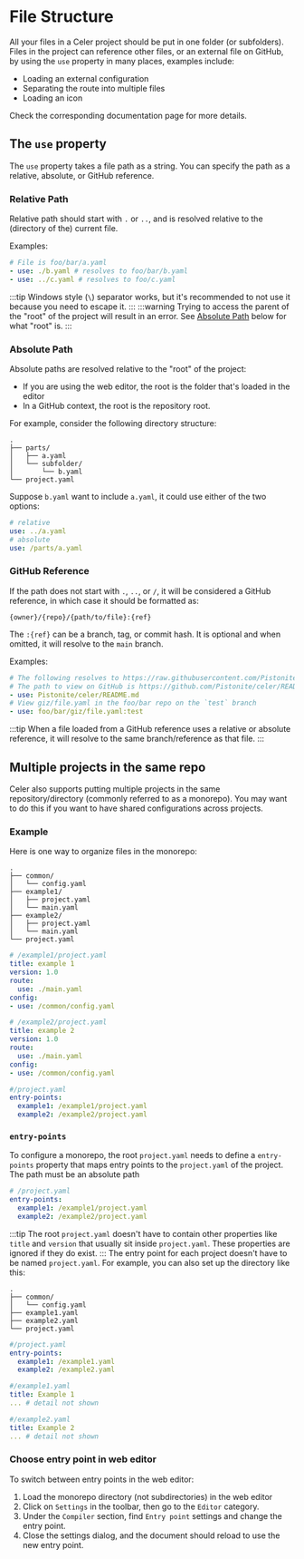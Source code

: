 # File Structure

All your files in a Celer project should be put in one folder (or subfolders).
Files in the project can reference other files, or an external file on GitHub,
by using the `use` property in many places, examples include:

- Loading an external configuration
- Separating the route into multiple files
- Loading an icon 

Check the corresponding documentation page for more details.

## The `use` property

The `use` property takes a file path as a string. You can specify the path as a relative, absolute, or GitHub reference.

### Relative Path

Relative path should start with `.` or `..`, and is resolved relative to the (directory of the) current file.

Examples:
```yaml
# File is foo/bar/a.yaml
- use: ./b.yaml # resolves to foo/bar/b.yaml
- use: ../c.yaml # resolves to foo/c.yaml
```
:::tip
Windows style (`\`) separator works, but it's recommended to not use it because you need to escape it.
:::
:::warning
Trying to access the parent of the "root" of the project will result in an error. See [Absolute Path](#absolute-path)
below for what "root" is.
:::

### Absolute Path

Absolute paths are resolved relative to the "root" of the project:

- If you are using the web editor, the root is the folder that's loaded in the editor
- In a GitHub context, the root is the repository root.

For example, consider the following directory structure:
``` 
.
├── parts/
│   ├── a.yaml
│   └── subfolder/
│       └── b.yaml
└── project.yaml
```

Suppose `b.yaml` want to include `a.yaml`, it could use either of the two options:
```yaml
# relative
use: ../a.yaml
# absolute
use: /parts/a.yaml
```

### GitHub Reference

If the path does not start with `.`, `..`, or `/`, it will be considered a GitHub reference, in which case it should be formatted as:
```
{owner}/{repo}/{path/to/file}:{ref}
```
The `:{ref}` can be a branch, tag, or commit hash. 
It is optional and when omitted, it will resolve to the `main` branch.

Examples:
```yaml
# The following resolves to https://raw.githubusercontent.com/Pistonite/celer/main/README.md
# The path to view on GitHub is https://github.com/Pistonite/celer/README.md
- use: Pistonite/celer/README.md
# View giz/file.yaml in the foo/bar repo on the `test` branch
- use: foo/bar/giz/file.yaml:test
```
:::tip
When a file loaded from a GitHub reference uses a relative or absolute reference,
it will resolve to the same branch/reference as that file.
:::

## Multiple projects in the same repo
Celer also supports putting multiple projects in the same repository/directory (commonly referred to as a monorepo).
You may want to do this if you want to have shared configurations across projects.

### Example
Here is one way to organize files in the monorepo:
```
.
├── common/
│   └── config.yaml
├── example1/
│   ├── project.yaml
│   └── main.yaml
├── example2/
│   ├── project.yaml
│   └── main.yaml
└── project.yaml
```
```yaml
# /example1/project.yaml
title: example 1
version: 1.0
route:
  use: ./main.yaml
config:
- use: /common/config.yaml

# /example2/project.yaml
title: example 2
version: 1.0
route:
  use: ./main.yaml
config:
- use: /common/config.yaml

#/project.yaml
entry-points:
  example1: /example1/project.yaml
  example2: /example2/project.yaml
```

### `entry-points`
To configure a monorepo, the root `project.yaml` needs to define a `entry-points` property that maps entry points
to the `project.yaml` of the project. The path must be an absolute path
```yaml
# /project.yaml
entry-points:
  example1: /example1/project.yaml
  example2: /example2/project.yaml
```
:::tip
The root `project.yaml` doesn't have to contain other properties like `title` and `version` that usually sit inside
`project.yaml`. These properties are ignored if they do exist.
:::
The entry point for each project doesn't have to be named `project.yaml`. For example, you can also set up the directory like this:
```
.
├── common/
│   └── config.yaml
├── example1.yaml
├── example2.yaml
└── project.yaml
```
```yaml
#/project.yaml
entry-points:
  example1: /example1.yaml
  example2: /example2.yaml

#/example1.yaml
title: Example 1
... # detail not shown

#/example2.yaml
title: Example 2
... # detail not shown
```

### Choose entry point in web editor
To switch between entry points in the web editor:

1. Load the monorepo directory (not subdirectories) in the web editor
2. Click on `Settings` in the toolbar, then go to the `Editor` category.
3. Under the `Compiler` section, find `Entry point` settings and change the entry point.
4. Close the settings dialog, and the document should reload to use the new entry point.

